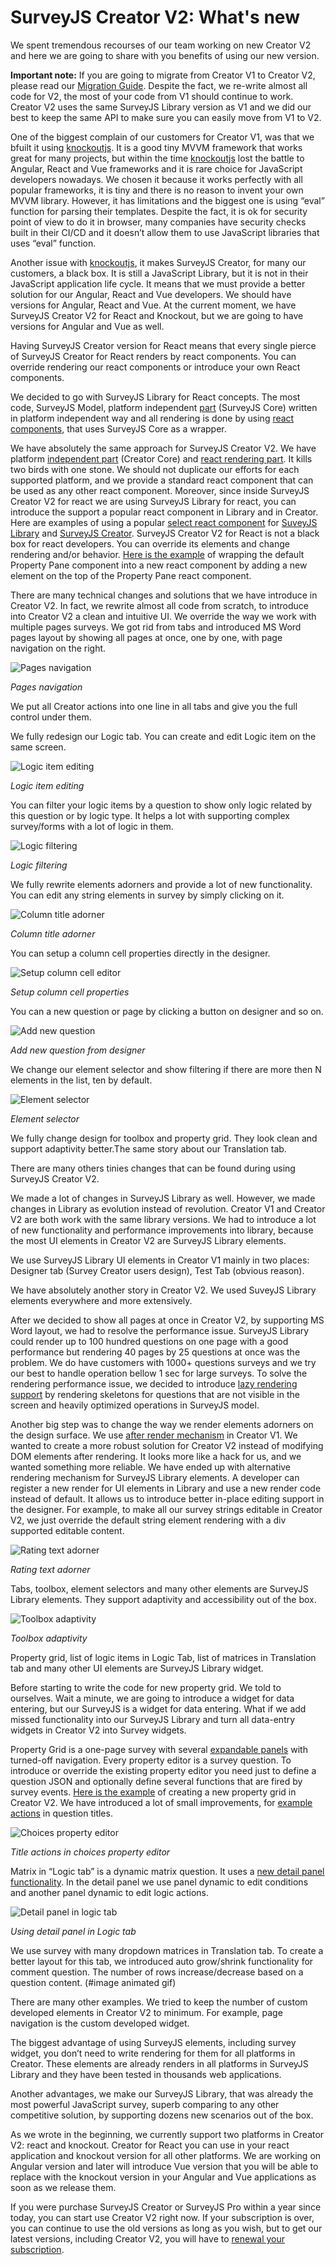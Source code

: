 # SurveyJS Creator V2: What's new

We spent tremendous recourses of our team working on new Creator V2 and here we are going to share with you benefits of using our new version.

**Important note:** If you are going to migrate from Creator V1 to Creator V2, please read our [Migration Guide](https://surveyjs.io/Documentation/Survey-Creator?id=Migrate-from-V1-to-V2). Despite the fact, we re-write almost all code for V2, the most of your code from V1 should continue to work. Creator V2 uses the same SurveyJS Library version as V1 and we did our best to keep the same API to make sure you can easily move from V1 to V2.

One of the biggest complain of our customers for Creator V1, was that we bfuilt it using [knockoutjs](https://knockoutjs.com/). It is a good tiny MVVM framework that works great for many projects, but within the time [knockoutjs](https://knockoutjs.com/) lost the battle to Angular, React and Vue frameworks and it is rare choice for JavaScript developers nowadays. We chosen it because it works perfectly with all popular frameworks, it is tiny and there is no reason to invent your own MVVM library.  However, it has limitations and the biggest one is using “eval” function for parsing their templates. Despite the fact, it is ok for security point of view to do it in browser, many companies have security checks built in their CI/CD and it doesn’t allow them to use JavaScript libraries that uses “eval” function.

Another issue with [knockoutjs](https://knockoutjs.com/), it makes SurveyJS Creator, for many our customers, a black box. It is still a JavaScript Library, but it is not in their JavaScript application life cycle. It means that we must provide a better solution for our Angular, React and Vue developers. We should have versions for Angular, React and Vue.
At the current moment, we have SurveyJS Creator V2 for React and Knockout, but we are going to have versions for Angular and Vue as well.

Having SurveyJS Creator version for React means that every single pierce of SurveyJS Creator for React renders by react components. You can override rendering our react components or introduce your own React components.

We decided to go with SurveyJS Library for React concepts. The most code, SurveyJS Model, platform independent [part](https://github.com/surveyjs/survey-library/tree/master/src) (SurveyJS Core) written in platform independent way and all rendering is done by using [react components](https://github.com/surveyjs/survey-library/tree/master/src/react), that uses SurveyJS Core as a wrapper.

We have absolutely the same approach for SurveyJS Creator V2. We have platform [independent part](https://github.com/surveyjs/survey-creator/tree/master/packages/survey-creator-core) (Creator Core) and [react rendering part](https://github.com/surveyjs/survey-creator/tree/master/packages/survey-creator-react). It kills two birds with one stone. We should not duplicate our efforts for each supported platform, and we provide a standard react component that can be used as any other react component. Moreover, since inside SurveyJS Creator V2 for react we are using SurveyJS Library for react, you can introduce the support a popular react component in Library and in Creator. Here are examples of using a popular [select react component](https://react-select.com/home) for [SuveyJS Library](#link) and [SurveyJS Creator](#link). SurveyJS Creator V2 for React is not a black box for react developers. You can override its elements and change rendering and/or behavior. [Here is the example](https://surveyjs.io/Examples/Survey-Creator?id=overridepropertygrid&platform=ReactjsV2) of wrapping the default Property Pane component into a new react component by adding a new element on the top of the Property Pane react component.

There are many technical changes and solutions that we have introduce in Creator V2. In fact, we rewrite almost all code from scratch, to introduce into Creator V2 a clean and intuitive UI.
We override the way we work with multiple pages surveys. We got rid from tabs and introduced MS Word pages layout by showing all pages at once, one by one, with page navigation on the right.
<p align="center">
  
![Pages navigation](https://github.com/surveyjs/survey-creator/blob/master/docs/images/creator-v2-pages-navigation.png?raw=true)

_Pages navigation_
</p>

We put all Creator actions into one line in all tabs and give you the full control under them.

We fully redesign our Logic tab. You can create and edit Logic item on the same screen.
<p align="center">
  
![Logic item editing](https://github.com/surveyjs/survey-creator/blob/master/docs/images/creator-v2-logic-item-editing.png?raw=true)

_Logic item editing_
</p>

You can filter your logic items by a question to show only logic related by this question or by logic type. It helps a lot with supporting complex survey/forms with a lot of logic in them.
<p align="center">
  
![Logic filtering](https://github.com/surveyjs/survey-creator/blob/master/docs/images/creator-v2-logic-filtering.png?raw=true)

_Logic filtering_
</p>

We fully rewrite elements adorners and provide a lot of new functionality. You can edit any string elements in survey by simply clicking on it.
<p align="center">
  
![Column title adorner](https://github.com/surveyjs/survey-creator/blob/master/docs/images/creator-v2-column-title-adorner.png?raw=true)

_Column title adorner_
</p>

You can setup a column cell properties directly in the designer.
<p align="center">
  
![Setup column cell editor](https://github.com/surveyjs/survey-creator/blob/master/docs/images/creator-v2-setup-column-adorner.png?raw=true)

_Setup column cell properties_
</p>

You can a new question or page by clicking a button on designer and so on.
<p align="center">
  
![Add new question](https://github.com/surveyjs/survey-creator/blob/master/docs/images/creator-v2-add-question.png?raw=true)

_Add new question from designer_
</p>


We change our element selector and show filtering if there are more then N elements in the list, ten by default.
<p align="center">
  
![Element selector](https://github.com/surveyjs/survey-creator/blob/master/docs/images/creator-v2-element-selector.png?raw=true)

_Element selector_
</p>

We fully change design for toolbox and property grid. They look clean and support adaptivity better.The same story about our Translation tab.

There are many others tinies changes that can be found during using SurveyJS Creator V2.

We made a lot of changes in SurveyJS Library as well. However, we made changes in Library as evolution instead of revolution. Creator V1 and Creator V2 are both work with the same library versions. We had to introduce a lot of new functionality and performance improvements into library, because the most UI elements in Creator V2 are SurveyJS Library elements.

We use SurveyJS Library UI elements in Creator V1 mainly in two places: Designer tab (Survey Creator users design), Test Tab (obvious reason).

We have absolutely another story in Creator V2. We used SuveyJS Library elements everywhere and more extensively.

After we decided to show all pages at once in Creator V2, by supporting MS Word layout, we had to resolve the performance issue. SurveyJS Library could render up to 100 hundred questions on one page with a good performance but rendering 40 pages by 25 questions at once was the problem. We do have customers with 1000+ questions surveys and we try our best to handle operation bellow 1 sec for large surveys. To solve the rendering performance issue, we decided to introduce [lazy rendering support](https://surveyjs.io/Examples/Library?id=survey-lazy&platform=Reactjs) by rendering skeletons for questions that are not visible in the screen and heavily optimized operations in SurveyJS model.

Another big step was to change the way we render elements adorners on the design surface. We use [after render mechanism](https://surveyjs.io/Examples/Library?id=survey-lazy&platform=Reactjs) in Creator V1. We wanted to create a more robust solution for Creator V2 instead of modifying DOM elements after rendering. It looks more like a hack for us, and we wanted something more reliable. We have ended up with alternative rendering mechanism for SurveyJS Library elements. A developer can register a new render for UI elements in Library and use a new render code instead of default. It allows us to introduce better in-place editing support in the designer. For example, to make all our survey strings editable in Creator V2, we just override the default string element rendering  with a div supported editable content. 
<p align="center">
  
![Rating text adorner](https://github.com/surveyjs/survey-creator/blob/master/docs/images/creator-v2-rating-text-adorner.png?raw=true)

_Rating text adorner_
</p>

Tabs, toolbox, element selectors and many other elements are SurveyJS Library elements. They support adaptivity and accessibility out of the box.  
<p align="center">
  
![Toolbox adaptivity](https://github.com/surveyjs/survey-creator/blob/master/docs/images/creator-v2-toolbox-adaptivity.png?raw=true)

_Toolbox adaptivity_
</p>


Property grid, list of logic items in Logic Tab, list of matrices in Translation tab and many other UI elements are SurveyJS Library widget.

Before starting to write the code for new property grid. We told to ourselves. Wait a minute, we are going to introduce a widget for data entering, but our SurveyJS is a widget for data entering. What if we add missed functionality into our SurveyJS Library and turn all data-entry widgets in Creator V2 into Survey widgets.

Property Grid is a one-page survey with several [expandable panels](https://surveyjs.io/Examples/Library?id=questiontype-panel) with turned-off navigation. Every property editor is a survey question. To introduce or override the existing property editor you need just to define a question JSON and optionally define several functions that are fired by survey events. [Here is the example](https://surveyjs.io/Examples/Survey-Creator?id=custompropertyeditor&platform=ReactjsV2#content-js) of creating a new property grid in Creator V2. We have introduced a lot of small improvements, for [example actions](https://surveyjs.io/Examples/Library?id=survey-titleactions) in question titles.
<p align="center">
  
![Choices property editor](https://github.com/surveyjs/survey-creator/blob/master/docs/images/creator-v2-choices-property-editor.png?raw=true)

_Title actions in choices property editor_
</p>

Matrix in “Logic tab” is a dynamic matrix question. It uses a [new detail panel functionality](https://surveyjs.io/Examples/Library?id=questiontype-matrixdynamic-detail). In the detail panel we use panel dynamic to edit conditions and another panel dynamic to edit logic actions.
<p align="center">
  
![Detail panel in logic tab](https://github.com/surveyjs/survey-creator/blob/master/docs/images/creator-v2-logic-item-editing.png?raw=true)

_Using detail panel in Logic tab_
</p>

We use survey with many dropdown matrices in Translation tab. To create a better layout for this tab, we introduced auto grow/shrink functionality for comment question. The number of rows increase/decrease based on a question content.
(#image animated gif)

There are many other examples. We tried to keep the number of custom developed elements in Creator V2 to minimum. For example, page navigation is the custom developed widget.

The biggest advantage of using SurveyJS elements, including survey widget, you don’t need to write rendering for them for all platforms in Creator. These elements are already renders in all platforms in SurveyJS Library and they have been tested in thousands web applications.

Another advantages, we make our SurveyJS Library, that was already the most powerful JavaScript survey, superb comparing to any other competitive solution, by supporting dozens new scenarios out of the box.

As we wrote in the beginning, we currently support two platforms in Creator V2: react and knockout. Creator for React you can use in your react application and knockout version for all other platforms. We are working on Angular version and later will introduce Vue version that you will be able to replace with the knockout version in your Angular and Vue applications as soon as we release them.

If you were purchase SurveyJS Creator or SurveyJS Pro within a year since today, you can start use Creator V2 right now. If your subscription is over, you can continue to use the old versions as long as you wish, but to get our latest versions, including Creator V2, you will have to [renewal your subscription](https://surveyjs.io/Buy#surveyjs-updates).
